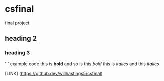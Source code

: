 # csfinal
final project
## heading 2
### heading 3
''' example code
this is **bold** and so is this _bold_
this is *italics* and this _italics_

[LINK] (https://github.dev/willhastings5/csfinal)